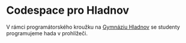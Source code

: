# Codespace pro Hladnov

V rámci programátorského kroužku na [Gymnáziu Hladnov](https://www.hladnov.cz/cz/) se studenty programujeme hada v prohlížeči.
